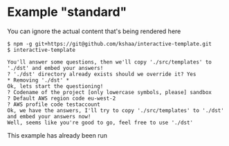 # Example "standard"
You can ignore the actual content that's being rendered here
```  
$ npm -g git+https://git@github.com/kshaa/interactive-template.git
$ interactive-template
```

``` 
You'll answer some questions, then we'll copy './src/templates' to './dst' and embed your answers!
? './dst' directory already exists should we override it? Yes
* Removing './dst' *
Ok, lets start the questioning!
? Codename of the project [only lowercase symbols, please] sandbox
? Default AWS region code eu-west-2
? AWS profile code testaccount
Ok, we have the answers, I'll try to copy './src/templates' to './dst' and embed your answers now!
Well, seems like you're good to go, feel free to use './dst'
```

This example has already been run